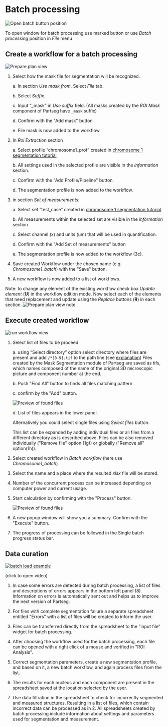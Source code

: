 # Batch processing

![Open batch button position](./images/open_batch.png)

To open window for batch processing use marked button or use *Batch processing* position in *File* menu

## Create a workflow for a batch processing

![Prepare plan view](./images/prepare_plan.png)

1. Select how the mask file for segmentation will be recognized.

   a. In section *Use mask from*, Select *File* tab.

   b. Select *Suffix*.

   c. Input “\_mask” in *Use suffix* field. (All masks created by the *ROI Mask* component of Partseg have `_mask` suffix)

   d. Confirm with the "Add mask" button

   e. File mask is now added to the workflow

2. In *Roi Extraction* section

   a. Select profile “chromosome1_prof” created in [chromosome 1 segmentation tutorial](../tutorial-chromosome-1/tutorial-chromosome1_16.md)

   b. All settings used in the selected profile are visible in the *information* section.

   c. Confirm with the "Add Profile/Pipeline" button.

   d. The segmentation profile is now added to the workflow.

3. in section *Set of measurements*:

   a. Select set “test_case” created in [chromosome 1 segmentation tutorial](../tutorial-chromosome-1/tutorial-chromosome1_16.md).

   b. All measurements within the selected set are visible in the *information* section

   c. Select channel (x) and units (um) that will be used in quantification.

   d. Confirm with the "Add Set of measurements" button

   e. The segmentation profile is now added to the workflow (3c).

4. Save created Workflow under the chosen name (e.g. *Chromosome1_batch*) with the "Save" button.

5. A new workflow is now added to a list of workflows.

Note: to change any element of the existing workflow check box *Update element* (**U**) in the workflow edition mode.
Now select each of the elements that need replacement and update using the *Replace* buttons (**R**) in each section.
![Prepare plan view note](./images/prepare_plan2.png)

## Execute created workflow

![run workflow view](./images/input_files.png)

1. Select list of files to be proceed

   a. using “Select directory” option select directory where files are present and add `/*[0-9].tif` to the path line (see [explanation](<https://en.wikipedia.org/wiki/Glob_(programming)>)) Files created by the Mask Segmentation module of Partseg are saved as tifs, which names composed of the name of the original 3D microscopic picture and component number at the end.

   b. Push "Find All" button to finds all files matching pattern

   c. confirm by the "Add" button.

   ![Preview of found files](./images/add_files.png)

   d. List of files appears in the lower panel.

   Alternatively you could select single files using *Select files* button.

   This list can be expanded by adding individual files or all files from a different directory as is described above. Files can be also removed individually ("Remove file" option (1g)) or globally ("Remove all" option(1h)).

2. Select created workflow in *Batch workflow* (here use *Chromosome1_batch*)

3. Select the name and a place where the resulted *xlsx* file will be stored.

4. Number of the concurrent process can be increased depending on computer power and current usage.

5. Start calculation by confirming with the "Process" button.

   ![Preview of found files](./images/execution_panel.png)

6. A new popup window will show you a summary. Confirm with the "Execute" button.

7. The progress of processing can be followed in the Single batch progress status bar.

## Data curation

[![batch load example](https://img.youtube.com/vi/71J3KG_Zeao/0.jpg)](https://www.youtube.com/watch?v=71J3KG_Zeao)

(click to open video)

1. In case some errors are detected during batch processing, a list of files and descriptions of errors appears in the bottom left panel (8).
   Information on errors is automatically sent out and helps us to improve the next version of Partseg.

2. For files with complete segmentation failure a separate spreadsheet entitled "Errors" with a list of files will be created to inform the user.

3. Files can be transferred directly from the spreadsheet to the “input file” widget for batch processing.

4. After choosing the workflow used for the batch processing, each file can be opened with a right click of a mouse and verified in "ROI Analysis".

5. Correct segmentation parameters, create a new segmentation profile, and based on it, a new batch workflow, and again process files from the list.

6. The results for each nucleus and each component are present in the spreadsheet saved at the location selected by the user.

7. Use data filtration in the spreadsheet to check for incorrectly segmented and measured structures. Resulting in a list of files, which contain incorrect data can be processed as in 2.
   All spreadsheets created by batch processing include information about settings and parameters used for segmentation and measurement.
